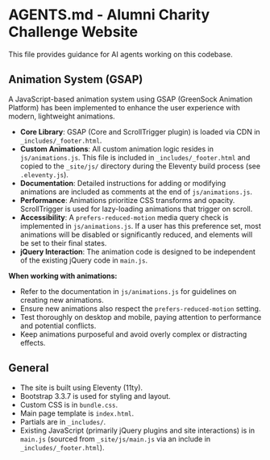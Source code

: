 # AGENTS.md - Alumni Charity Challenge Website

This file provides guidance for AI agents working on this codebase.

## Animation System (GSAP)

A JavaScript-based animation system using GSAP (GreenSock Animation Platform) has been implemented to enhance the user experience with modern, lightweight animations.

- **Core Library**: GSAP (Core and ScrollTrigger plugin) is loaded via CDN in `_includes/_footer.html`.
- **Custom Animations**: All custom animation logic resides in `js/animations.js`. This file is included in `_includes/_footer.html` and copied to the `_site/js/` directory during the Eleventy build process (see `.eleventy.js`).
- **Documentation**: Detailed instructions for adding or modifying animations are included as comments at the end of `js/animations.js`.
- **Performance**: Animations prioritize CSS transforms and opacity. ScrollTrigger is used for lazy-loading animations that trigger on scroll.
- **Accessibility**: A `prefers-reduced-motion` media query check is implemented in `js/animations.js`. If a user has this preference set, most animations will be disabled or significantly reduced, and elements will be set to their final states.
- **jQuery Interaction**: The animation code is designed to be independent of the existing jQuery code in `main.js`.

**When working with animations:**

- Refer to the documentation in `js/animations.js` for guidelines on creating new animations.
- Ensure new animations also respect the `prefers-reduced-motion` setting.
- Test thoroughly on desktop and mobile, paying attention to performance and potential conflicts.
- Keep animations purposeful and avoid overly complex or distracting effects.

## General

- The site is built using Eleventy (11ty).
- Bootstrap 3.3.7 is used for styling and layout.
- Custom CSS is in `bundle.css`.
- Main page template is `index.html`.
- Partials are in `_includes/`.
- Existing JavaScript (primarily jQuery plugins and site interactions) is in `main.js` (sourced from `_site/js/main.js` via an include in `_includes/_footer.html`).
